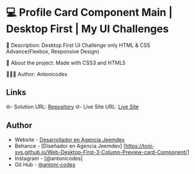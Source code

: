 
# 💻 Profile Card Component Main | Desktop First | My UI Challenges

📖 Description: Desktop First UI Challenge only HTML & CSS Advance(Flexbox, Responsive Design)

🧪 About the project: Made with CSS3 and HTML5

👨🏻‍🔬 Author: Antonicodes



## Links

🌐- Solution URL: [Repository](https://github.com/Toni-sys/Web-Desktop-First-Profile-Card-Component-Main)
🌐- Live Site URL: [Live Site](https://antoni-codes.github.io/Web-Desktop-First-Profile-Card-Component-Main/)


## Author

- Website - [Desarrollador en Agencia Jeemdev](https://www.jeemdev.com)
- Behance - [Diseñador en Agencia Jeemdev] [https://toni-sys.github.io/Web-Desktop-First-3-Column-Preview-card-Component/]
- Instagram - [@antonicodes]
- Git Hub - [@antoni-codes](https://github.com/Toni-sys)
